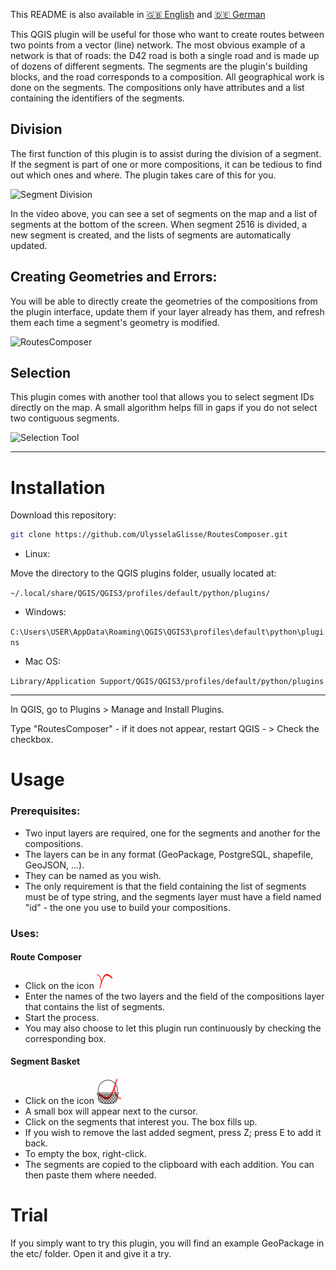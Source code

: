 This README is also available in [:gb: English](https://github.com/UlysselaGlisse/RoutesComposer/blob/main/i18n/README-en.md) and [:de: German](https://github.com/UlysselaGlisse/RoutesComposer/blob/main/i18n/README-de.md)

This QGIS plugin will be useful for those who want to create routes between two points from a vector (line) network. The most obvious example of a network is that of roads: the D42 road is both a single road and is made up of dozens of different segments.
The segments are the plugin's building blocks, and the road corresponds to a composition.
All geographical work is done on the segments. The compositions only have attributes and a list containing the identifiers of the segments.

## Division

The first function of this plugin is to assist during the division of a segment. If the segment is part of one or more compositions, it can be tedious to find out which ones and where. The plugin takes care of this for you.

![Segment Division](https://github.com/user-attachments/assets/82e68484-61c9-49c2-8f8e-dd5668f01f40)

In the video above, you can see a set of segments on the map and a list of segments at the bottom of the screen. When segment 2516 is divided, a new segment is created, and the lists of segments are automatically updated.

## Creating Geometries and Errors:

You will be able to directly create the geometries of the compositions from the plugin interface, update them if your layer already has them, and refresh them each time a segment's geometry is modified.

![RoutesComposer](https://github.com/user-attachments/assets/33897f19-8f54-49e9-b7ea-8a9dd685000d)

## Selection

This plugin comes with another tool that allows you to select segment IDs directly on the map. A small algorithm helps fill in gaps if you do not select two contiguous segments.

![Selection Tool](https://github.com/user-attachments/assets/e7506320-665e-49fe-bef8-5ba32d06b17d)

---

# Installation

Download this repository:

```bash
git clone https://github.com/UlysselaGlisse/RoutesComposer.git
```

* Linux:

Move the directory to the QGIS plugins folder, usually located at:

`~/.local/share/QGIS/QGIS3/profiles/default/python/plugins/`

* Windows:

`C:\Users\USER\AppData\Roaming\QGIS\QGIS3\profiles\default\python\plugins`

* Mac OS:

`Library/Application Support/QGIS/QGIS3/profiles/default/python/plugins`

---

In QGIS, go to Plugins > Manage and Install Plugins.

Type "RoutesComposer" - if it does not appear, restart QGIS - > Check the checkbox.

# Usage
### Prerequisites:
* Two input layers are required, one for the segments and another for the compositions.
* The layers can be in any format (GeoPackage, PostgreSQL, shapefile, GeoJSON, ...).
* They can be named as you wish.
* The only requirement is that the field containing the list of segments must be of type string, and the segments layer must have a field named "id" - the one you use to build your compositions.

### Uses:
#### Route Composer
* Click on the icon ![icon](ui/icons/icon.png)
* Enter the names of the two layers and the field of the compositions layer that contains the list of segments.
* Start the process.
* You may also choose to let this plugin run continuously by checking the corresponding box.

#### Segment Basket
* Click on the icon ![icon](ui/icons/ids_basket.png)
* A small box will appear next to the cursor.
* Click on the segments that interest you. The box fills up.
* If you wish to remove the last added segment, press Z; press E to add it back.
* To empty the box, right-click.
* The segments are copied to the clipboard with each addition. You can then paste them where needed.

# Trial
If you simply want to try this plugin, you will find an example GeoPackage in the etc/ folder. Open it and give it a try.
